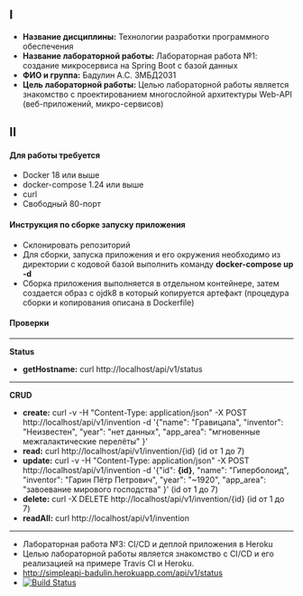 ## I
* __Название дисциплины:__ Технологии разработки программного обеспечения
* __Название лабораторной работы:__ Лабораторная работа №1: создание микросервиса на Spring Boot с базой данных
* __ФИО и группа:__ Бадулин А.С. ЗМБД2031
* __Цель лабораторной работы:__ Целью лабораторной работы является знакомство с проектированием многослойной архитектуры Web-API (веб-приложений, микро-сервисов)

## II
#### Для работы требуется
* Docker 18 или выше
* docker-compose 1.24 или выше
* curl
* Свободный 80-порт
#### Инструкция по сборке запуску приложения
* Склонировать репозиторий
* Для сборки, запуска приложения и его окружения необходимо из директории с кодовой базой выполнить команду __docker-compose up -d__
* Сборка приложения выполняется в отдельном контейнере, затем создается образ с ojdk8 в который копируется артефакт (процедура сборки и копирования описана в Dockerfile)
#### Проверки

------------------------------------------------------------------------
__Status__
* __getHostname:__ curl http://localhost/api/v1/status
------------------------------------------------------------------------
__CRUD__
* __create:__ curl -v -H  "Content-Type: application/json" -X POST http://localhost/api/v1/invention -d '{"name": "Гравицапа", "inventor": "Неизвестен", "year": "нет данных", "app_area": "мгновенные межгалактические перелёты" }'
* __read:__ curl http://localhost/api/v1/invention/{id} (id от 1 до 7)
* __update:__ curl -v -H  "Content-Type: application/json" -X POST http://localhost/api/v1/invention -d '{"id": __{id}__, "name": "Гиперболоид", "inventor": "Гарин Пётр Петрович", "year": "~1920", "app_area": "завоевание мирового господства" }' (id от 1 до 7)
* __delete:__ curl -X DELETE http://localhost/api/v1/invention/{id} (id от 1 до 7)
* __readAll:__ curl http://localhost/api/v1/invention

-----------------------------------------------------------------------
* Лабораторная работа №3: CI/CD и деплой приложения в Heroku
* Целью лабораторной работы является знакомство с CI/CD и его реализацией на примере Travis CI и Heroku.
* http://simpleapi-badulin.herokuapp.com/api/v1/status
* [![Build Status](https://travis-ci.com/Natrofl/trpo_lab1.svg?branch=main)](https://travis-ci.com/Natrofl/trpo_lab1)
